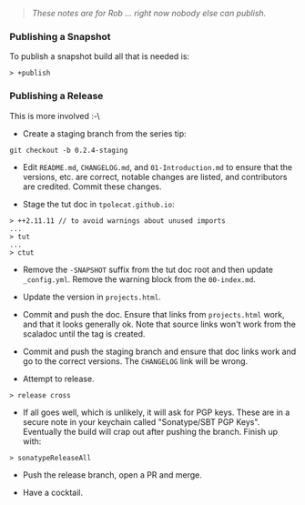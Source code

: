 
> *These notes are for Rob ... right now nobody else can publish.*

### Publishing a Snapshot

To publish a snapshot build all that is needed is:

```
> +publish
```

### Publishing a Release

This is more involved :-\

- Create a staging branch from the series tip:

```
git checkout -b 0.2.4-staging
```

- Edit `README.md`, `CHANGELOG.md`, and `01-Introduction.md` to ensure that the versions, etc. are correct, notable changes are listed, and contributors are credited. Commit these changes.

- Stage the tut doc in `tpolecat.github.io`:

```
> ++2.11.11 // to avoid warnings about unused imports
...
> tut
...
> ctut
```

- Remove the `-SNAPSHOT` suffix from the tut doc root and then update `_config.yml`. Remove the warning block from the `00-index.md`.

- Update the version in `projects.html`.

- Commit and push the doc. Ensure that links from `projects.html` work, and that it looks generally ok. Note that source links won't work from the scaladoc until the tag is created.

- Commit and push the staging branch and ensure that doc links work and go to the correct versions. The `CHANGELOG` link will be wrong.

- Attempt to release.
```
> release cross
```

- If all goes well, which is unlikely, it will ask for PGP keys. These are in a secure note in your keychain called "Sonatype/SBT PGP Keys". Eventually the build will crap out after pushing the branch. Finish up with:

```
> sonatypeReleaseAll
```

- Push the release branch, open a PR and merge.

- Have a cocktail.
